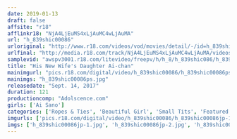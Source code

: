 ```yaml
---
date: 2019-01-13
draft: false
affsite: "r18"
afflinkr18: "NjA4LjEuMS4xLjAuMC4wLjAuMA"
url: "h_839shic00086"
urloriginal: "http://www.r18.com/videos/vod/movies/detail/-/id=h_839shic00086"
urlfinal: "http://media.r18.com/track/NjA4LjEuMS4xLjAuMC4wLjAuMA/videos/vod/movies/detail/-/id=h_839shic00086"
samplevid: "awspv3001.r18.com/litevideo/freepv/h/h_8/h_839shic086/h_839shic086_dmb_w.mp4"
title: "His New Wife's Daughter Ai-chan"
mainimgurl: "pics.r18.com/digital/video/h_839shic00086/h_839shic00086ps.jpg"
mainimgs: "h_839shic00086ps.jpg"
releasedate: "Sept. 14, 2017"
duration: 121
productioncomp: "Adolscence.com"
girls: ['Ai Sano']
categories: ['Ropes & Ties', 'Beautiful Girl', 'Small Tits', 'Featured Actress', 'Sex Toys', 'Hi-Def']
imgurls: ['pics.r18.com/digital/video/h_839shic00086/h_839shic00086jp-1.jpg', 'pics.r18.com/digital/video/h_839shic00086/h_839shic00086jp-2.jpg', 'pics.r18.com/digital/video/h_839shic00086/h_839shic00086jp-3.jpg', 'pics.r18.com/digital/video/h_839shic00086/h_839shic00086jp-4.jpg', 'pics.r18.com/digital/video/h_839shic00086/h_839shic00086jp-5.jpg', 'pics.r18.com/digital/video/h_839shic00086/h_839shic00086jp-6.jpg', 'pics.r18.com/digital/video/h_839shic00086/h_839shic00086jp-7.jpg', 'pics.r18.com/digital/video/h_839shic00086/h_839shic00086jp-8.jpg', 'pics.r18.com/digital/video/h_839shic00086/h_839shic00086jp-9.jpg', 'pics.r18.com/digital/video/h_839shic00086/h_839shic00086jp-10.jpg', 'pics.r18.com/digital/video/h_839shic00086/h_839shic00086jp-11.jpg', 'pics.r18.com/digital/video/h_839shic00086/h_839shic00086jp-12.jpg', 'pics.r18.com/digital/video/h_839shic00086/h_839shic00086jp-13.jpg', 'pics.r18.com/digital/video/h_839shic00086/h_839shic00086jp-14.jpg', 'pics.r18.com/digital/video/h_839shic00086/h_839shic00086jp-15.jpg', 'pics.r18.com/digital/video/h_839shic00086/h_839shic00086jp-16.jpg', 'pics.r18.com/digital/video/h_839shic00086/h_839shic00086jp-17.jpg', 'pics.r18.com/digital/video/h_839shic00086/h_839shic00086jp-18.jpg', 'pics.r18.com/digital/video/h_839shic00086/h_839shic00086jp-19.jpg', 'pics.r18.com/digital/video/h_839shic00086/h_839shic00086jp-20.jpg']
imgs: ['h_839shic00086jp-1.jpg', 'h_839shic00086jp-2.jpg', 'h_839shic00086jp-3.jpg', 'h_839shic00086jp-4.jpg', 'h_839shic00086jp-5.jpg', 'h_839shic00086jp-6.jpg', 'h_839shic00086jp-7.jpg', 'h_839shic00086jp-8.jpg', 'h_839shic00086jp-9.jpg', 'h_839shic00086jp-10.jpg', 'h_839shic00086jp-11.jpg', 'h_839shic00086jp-12.jpg', 'h_839shic00086jp-13.jpg', 'h_839shic00086jp-14.jpg', 'h_839shic00086jp-15.jpg', 'h_839shic00086jp-16.jpg', 'h_839shic00086jp-17.jpg', 'h_839shic00086jp-18.jpg', 'h_839shic00086jp-19.jpg', 'h_839shic00086jp-20.jpg']
---
```

